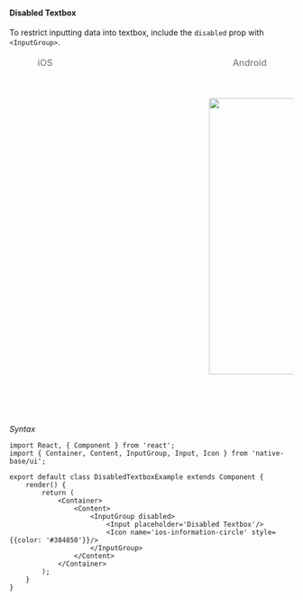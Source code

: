 #### Disabled Textbox

To restrict inputting data into textbox, include the <code>disabled</code> prop with <code>&lt;InputGroup></code>.

<table>
<thead>
  <tr style="border-style: hidden;">
    <td style="border-style: hidden;padding-left: 50px"><i class="fa fa-apple fa-5x" style="color: grey"></i>   <span style="color: grey;font-weight: 500">iOS</span></td>
    <td style="padding-left: 50px"><i class="fa fa-android fa-5x" style="color: grey"></i>   <span style="color: grey;font-weight: 500">Android</span></td>
  </tr>
</thead>
      <thead>
        <tr style="border-style: hidden">
          <th style="border-style: hidden"><div style="background: url(../../assets/iphone.png) no-repeat; padding: 63px 20px 100px 18px; width: 292px"><img src="{{('../../assets/ios/components/disabled-textbox.png')}}" alt="" /></div></th>
          <th><div style="background: url(../../assets/android.png) no-repeat; padding: 45px 118px 68px 0px; background-size: 292px 576px;"><img height="490" width="266" src="{{('../../assets/android/components/disabled-textbox.png')}}" alt="" /></div></th>
        </tr>
      </thead>
    </table>

*Syntax*
<pre class="line-numbers"><code class="language-jsx">import React, { Component } from 'react';
import { Container, Content, InputGroup, Input, Icon } from 'native-base/ui';
​
export default class DisabledTextboxExample extends Component {
    render() {
        return (
            &lt;Container>
                &lt;Content>
                    &lt;InputGroup disabled>
                        &lt;Input placeholder='Disabled Textbox'/>
                        &lt;Icon name='ios-information-circle' style=&#123;{color: '#384850'}}/>
                    &lt;/InputGroup>
                &lt;/Content>
            &lt;/Container>
        );
    }
}</code></pre>
